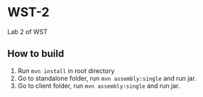 # WST-2
Lab 2 of WST

## How to build

1. Run `mvn install` in root directory
2. Go to standalone folder, run `mvn assembly:single` and run jar.
3. Go to client folder, run `mvn assembly:single` and run jar.
